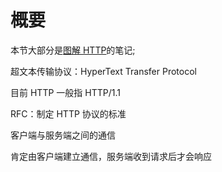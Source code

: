 # 概要

本节大部分是[图解 HTTP](https://www.ituring.com.cn/book/1229)的笔记;

超文本传输协议：HyperText Transfer Protocol

目前 HTTP 一般指 HTTP/1.1

RFC：制定 HTTP 协议的标准

客户端与服务端之间的通信

肯定由客户端建立通信，服务端收到请求后才会响应

